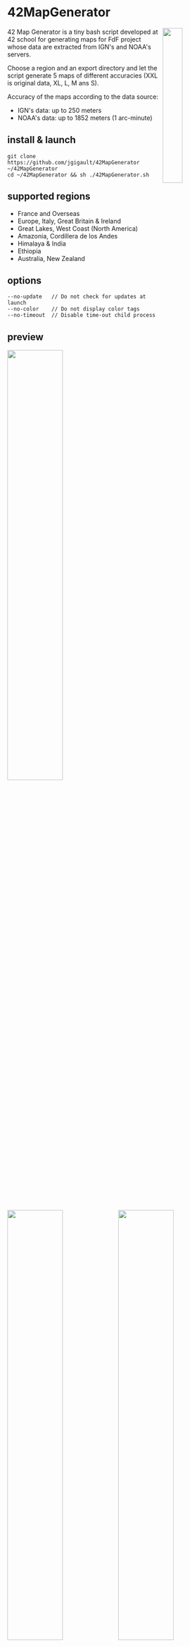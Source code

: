 # 42MapGenerator

<img src="http://i.imgur.com/RLfUrZc.png" align="right" width="30%" />42 Map Generator is a tiny bash script developed at 42 school for generating maps for FdF project whose data are extracted from IGN's and NOAA's servers.

Choose a region and an export directory and let the script generate 5 maps of different accuracies (XXL is original data, XL, L, M ans S).

Accuracy of the maps according to the data source:
* IGN's data: up to 250 meters
* NOAA's data: up to 1852 meters (1 arc-minute)

## install & launch
	git clone https://github.com/jgigault/42MapGenerator ~/42MapGenerator
	cd ~/42MapGenerator && sh ./42MapGenerator.sh

## supported regions
* France and Overseas
* Europe, Italy, Great Britain & Ireland
* Great Lakes, West Coast (North America)
* Amazonia, Cordillera de los Andes
* Himalaya & India
* Ethiopia
* Australia, New Zealand

## options
	--no-update   // Do not check for updates at launch
	--no-color    // Do not display color tags
	--no-timeout  // Disable time-out child process

## preview
<img src="http://i.imgur.com/uO6Egii.png?1" width="50%" /><img src="http://i.imgur.com/v5uApWX.png" width="50%" /><img src="http://i.imgur.com/pkOpXLX.png" width="50%" /><img src="http://i.imgur.com/n3K2lh4.png" width="50%" />

## credits
* BD ALTI® - IGN (http://professionnels.ign.fr/bdalti)
* ETOPO1 - NGDC Grid Extraction Tool - NOAA (http://maps.ngdc.noaa.gov/viewers/wcs-client/)